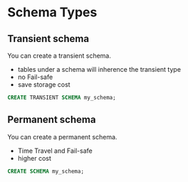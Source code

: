 # Schema Types

## Transient schema

You can create a transient schema.

- tables under a schema will inherence the transient type
- no Fail-safe
- save storage cost

```sql
CREATE TRANSIENT SCHEMA my_schema;
```

## Permanent schema

You can create a permanent schema.

- Time Travel and Fail-safe
- higher cost

```sql
CREATE SCHEMA my_schema;
```

